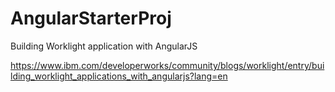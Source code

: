 AngularStarterProj
==================

Building Worklight application with AngularJS

https://www.ibm.com/developerworks/community/blogs/worklight/entry/building_worklight_applications_with_angularjs?lang=en
